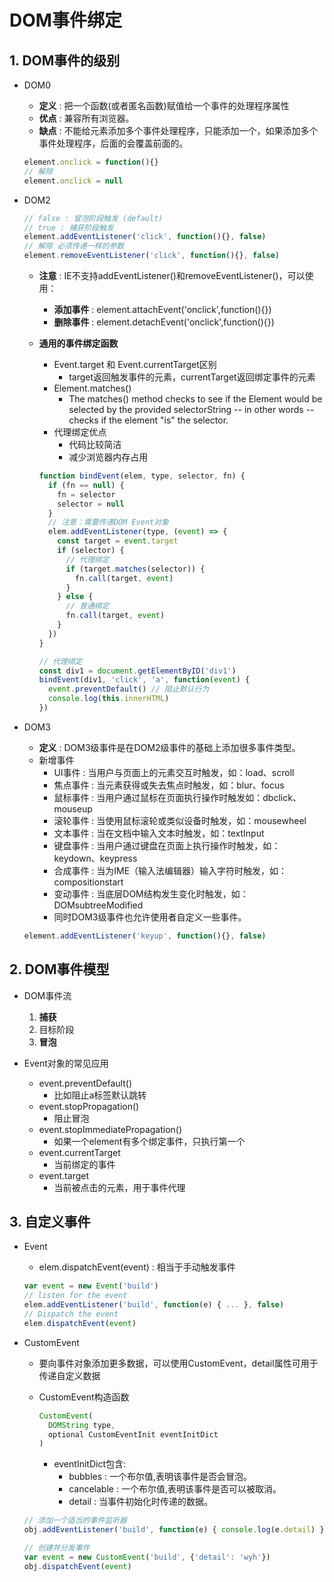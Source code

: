 # DOM事件绑定

## 1. DOM事件的级别

- DOM0
  - **定义** : 把一个函数(或者匿名函数)赋值给一个事件的处理程序属性
  - **优点** : 兼容所有浏览器。
  - **缺点** : 不能给元素添加多个事件处理程序，只能添加一个，如果添加多个事件处理程序，后面的会覆盖前面的。

  ```js
  element.onclick = function(){}
  // 解除
  element.onclick = null
  ```

- DOM2

  ```js
  // false : 冒泡阶段触发 (default)
  // true : 捕获阶段触发
  element.addEventListener('click', function(){}, false)
  // 解除 必须传递一样的参数
  element.removeEventListener('click', function(){}, false)
  ```

  - **注意** : IE不支持addEventListener()和removeEventListener()，可以使用：
    - **添加事件** : element.attachEvent('onclick',function(){})
    - **删除事件** : element.detachEvent('onclick',function(){})

  - **通用的事件绑定函数**
    - Event.target 和 Event.currentTarget区别
      - target返回触发事件的元素，currentTarget返回绑定事件的元素
    - Element.matches()
      - The matches() method checks to see if the Element would be selected by the provided selectorString -- in other words -- checks if the element "is" the selector.
    - 代理绑定优点
      - 代码比较简洁
      - 减少浏览器内存占用

    ```js
    function bindEvent(elem, type, selector, fn) {
      if (fn == null) {
        fn = selector
        selector = null
      }
      // 注意：需要传递DOM Event对象
      elem.addEventListener(type, (event) => {
        const target = event.target
        if (selector) {
          // 代理绑定
          if (target.matches(selector)) {
            fn.call(target, event)
          }
        } else {
          // 普通绑定
          fn.call(target, event)
        }
      })
    }

    // 代理绑定
    const div1 = document.getElementByID('div1')
    bindEvent(div1, 'click', 'a', function(event) {
      event.preventDefault() // 阻止默认行为
      console.log(this.innerHTML)
    })
    ```

- DOM3

  - **定义** : DOM3级事件是在DOM2级事件的基础上添加很多事件类型。
  - 新增事件
    - UI事件 : 当用户与页面上的元素交互时触发，如：load、scroll
    - 焦点事件 : 当元素获得或失去焦点时触发，如：blur、focus
    - 鼠标事件 : 当用户通过鼠标在页面执行操作时触发如：dbclick、mouseup
    - 滚轮事件 : 当使用鼠标滚轮或类似设备时触发，如：mousewheel
    - 文本事件 : 当在文档中输入文本时触发，如：textInput
    - 键盘事件 : 当用户通过键盘在页面上执行操作时触发，如：keydown、keypress
    - 合成事件 : 当为IME（输入法编辑器）输入字符时触发，如：compositionstart
    - 变动事件 : 当底层DOM结构发生变化时触发，如：DOMsubtreeModified
    - 同时DOM3级事件也允许使用者自定义一些事件。

  ```js
  element.addEventListener('keyup', function(){}, false)
  ```

## 2. DOM事件模型

- DOM事件流
  1. **捕获**
  2. 目标阶段
  3. **冒泡**

- Event对象的常见应用
  - event.preventDefault()
    - 比如阻止a标签默认跳转
  - event.stopPropagation()
    - 阻止冒泡
  - event.stopImmediatePropagation()
    - 如果一个element有多个绑定事件，只执行第一个
  - event.currentTarget
    - 当前绑定的事件
  - event.target
    - 当前被点击的元素，用于事件代理

## 3. 自定义事件

- Event
  - elem.dispatchEvent(event) : 相当于手动触发事件

  ```js
  var event = new Event('build')
  // listen for the event
  elem.addEventListener('build', function(e) { ... }, false)
  // Dispatch the event
  elem.dispatchEvent(event)
  ```

- CustomEvent
  - 要向事件对象添加更多数据，可以使用CustomEvent，detail属性可用于传递自定义数据
  - CustomEvent构造函数

    ```js
    CustomEvent(
      DOMString type,
      optional CustomEventInit eventInitDict
    )
    ```

    - eventInitDict包含:
      - bubbles : 一个布尔值,表明该事件是否会冒泡。
      - cancelable : 一个布尔值,表明该事件是否可以被取消。
      - detail : 当事件初始化时传递的数据。

  ```js
  // 添加一个适当的事件监听器
  obj.addEventListener('build', function(e) { console.log(e.detail) })

  // 创建并分发事件
  var event = new CustomEvent('build', {'detail': 'wyh'})
  obj.dispatchEvent(event)
  ```
